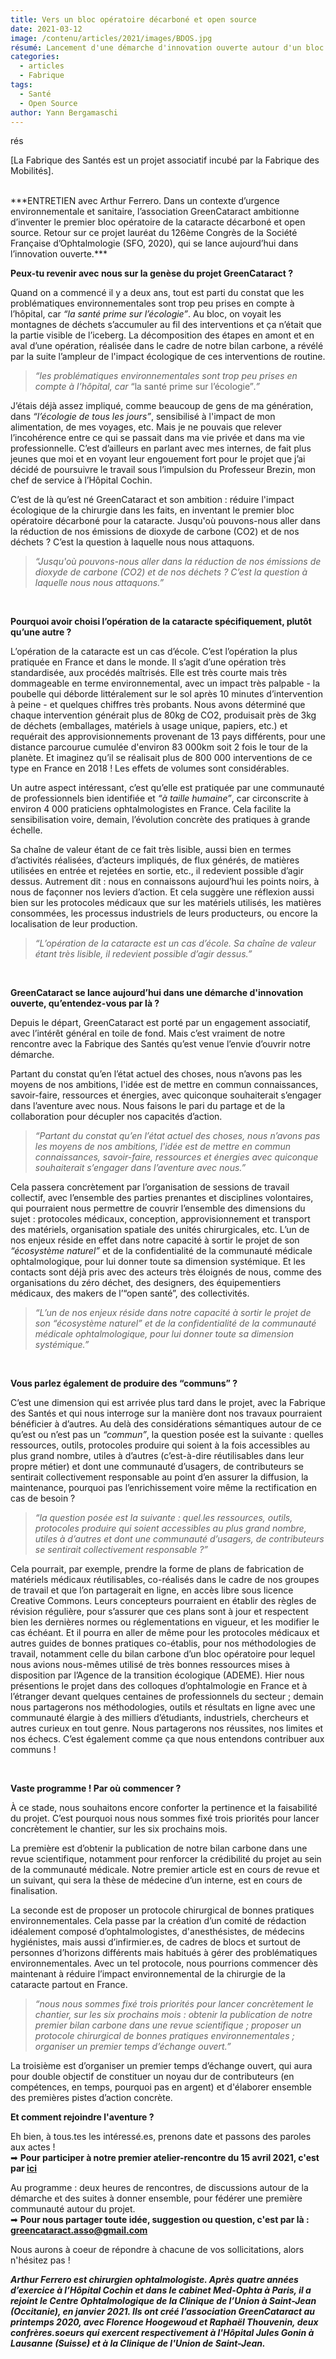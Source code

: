 ```yaml
---
title: Vers un bloc opératoire décarboné et open source
date: 2021-03-12
image: /contenu/articles/2021/images/BDOS.jpg
résumé: Lancement d'une démarche d'innovation ouverte autour d'un bloc opératoire de la cataracte décarboné et open source.
categories: 
  - articles
  - Fabrique
tags: 
  - Santé
  - Open Source
author: Yann Bergamaschi
---
```

rés

[La Fabrique des Santés est un projet associatif incubé par la Fabrique des Mobilités].

<br/>
***ENTRETIEN avec Arthur Ferrero. Dans un contexte d’urgence environnementale et sanitaire, l’association GreenCataract ambitionne d’inventer le premier bloc opératoire de la cataracte décarboné et open source. Retour sur ce projet lauréat du 126ème Congrès de la Société Française d’Ophtalmologie (SFO, 2020), qui se lance aujourd’hui dans l’innovation ouverte.***


**Peux-tu revenir avec nous sur la genèse du projet GreenCataract ?**

Quand on a commencé il y a deux ans, tout est parti du constat que les problématiques environnementales sont trop peu prises en compte à l’hôpital, car *“la santé prime sur l’écologie”*. Au bloc, on voyait les montagnes de déchets s’accumuler au fil des interventions et ça n’était que la partie visible de l’iceberg. La décomposition des étapes en amont et en aval d’une opération, réalisée dans le cadre de notre bilan carbone, a révélé par la suite l’ampleur de l'impact écologique de ces interventions de routine.

> *“les problématiques environnementales sont trop peu prises en compte à l’hôpital, car* “la santé prime sur l’écologie”*.”*

J’étais déjà assez impliqué, comme beaucoup de gens de ma génération, dans *“l’écologie de tous les jours”*, sensibilisé à l'impact de mon alimentation, de mes voyages, etc. Mais je ne pouvais que relever l’incohérence entre ce qui se passait dans ma vie privée et dans ma vie professionnelle. C’est d’ailleurs en parlant avec mes internes, de fait plus jeunes que moi et en voyant leur engouement fort pour le projet que j’ai décidé de poursuivre le travail sous l’impulsion du Professeur Brezin, mon chef de service à l’Hôpital Cochin. 

C’est de là qu’est né GreenCataract et son ambition : réduire l'impact écologique de la chirurgie dans les faits, en inventant le premier bloc opératoire décarboné pour la cataracte. Jusqu'où pouvons-nous aller dans la réduction de nos émissions de dioxyde de carbone (CO2) et de nos déchets ? C’est la question à laquelle nous nous attaquons.

> *“Jusqu'où pouvons-nous aller dans la réduction de nos émissions de dioxyde de carbone (CO2) et de nos déchets ? C’est la question à laquelle nous nous attaquons.”*

<br/>

**Pourquoi avoir choisi l’opération de la cataracte spécifiquement, plutôt qu’une autre ?**

L’opération de la cataracte est un cas d’école. C’est l’opération la plus pratiquée en France et dans le monde. Il s’agit d’une opération très standardisée, aux procédés maîtrisés. Elle est très courte mais très dommageable en terme environnemental, avec un impact très palpable - la poubelle qui déborde littéralement sur le sol après 10 minutes d’intervention à peine - et quelques chiffres très probants. Nous avons déterminé que chaque intervention générait plus de 80kg de CO2, produisait près de 3kg de déchets (emballages, matériels à usage unique, papiers, etc.) et requérait des approvisionnements provenant de 13 pays différents, pour une distance parcourue cumulée d'environ 83 000km soit 2 fois le tour de la planète. Et imaginez qu’il se réalisait plus de 800 000 interventions de ce type en France en 2018 ! Les effets de volumes sont considérables. 

Un autre aspect intéressant, c’est qu’elle est pratiquée par une communauté de professionnels bien identifiée et *“à taille humaine”*, car circonscrite à environ 4 000 praticiens ophtalmologistes en France. Cela facilite la sensibilisation voire, demain, l’évolution concrète des pratiques à grande échelle.

Sa chaîne de valeur étant de ce fait très lisible, aussi bien en termes d’activités réalisées, d’acteurs impliqués, de flux générés, de matières utilisées en entrée et rejetées en sortie, etc., il redevient possible d’agir dessus. Autrement dit : nous en connaissons aujourd’hui les points noirs, à nous de façonner nos leviers d’action. Et cela suggère une réflexion aussi bien sur les protocoles médicaux que sur les matériels utilisés, les matières consommées, les processus industriels de leurs producteurs, ou encore la localisation de leur production.

> *“L’opération de la cataracte est un cas d’école. Sa chaîne de valeur étant très lisible, il redevient possible d’agir dessus.”*

<br/>

**GreenCataract se lance aujourd’hui dans une démarche d'innovation ouverte, qu’entendez-vous par là ?**

Depuis le départ, GreenCataract est porté par un engagement associatif, avec l’intérêt général en toile de fond. Mais c’est vraiment de notre rencontre avec la Fabrique des Santés qu’est venue l’envie d’ouvrir notre démarche.

Partant du constat qu’en l’état actuel des choses, nous n’avons pas les moyens de nos ambitions, l'idée est de mettre en commun connaissances, savoir-faire, ressources et énergies, avec quiconque souhaiterait s’engager dans l’aventure avec nous. Nous faisons le pari du partage et de la collaboration pour décupler nos capacités d’action. 

> *“Partant du constat qu’en l’état actuel des choses, nous n’avons pas les moyens de nos ambitions, l'idée est de mettre en commun connaissances, savoir-faire, ressources et énergies avec quiconque souhaiterait s’engager dans l’aventure avec nous.”*

Cela passera concrètement par l’organisation de sessions de travail collectif, avec l’ensemble des parties prenantes et disciplines volontaires, qui pourraient nous permettre de couvrir l’ensemble des dimensions du sujet : protocoles médicaux, conception, approvisionnement et transport des matériels, organisation spatiale des unités chirurgicales, etc. L’un de nos enjeux réside en effet dans notre capacité à sortir le projet de son *“écosystème naturel”* et de la confidentialité de la communauté médicale ophtalmologique, pour lui donner toute sa dimension systémique. Et les contacts sont déjà pris avec des acteurs très éloignés de nous, comme des organisations du zéro déchet, des designers, des équipementiers médicaux, des makers de l’“open santé”, des collectivités.

> *“L’un de nos enjeux réside dans notre capacité à sortir le projet de son “écosystème naturel” et de la confidentialité de la communauté médicale ophtalmologique, pour lui donner toute sa dimension systémique.”*

<br/>

**Vous parlez également de produire des “communs” ?**

C’est une dimension qui est arrivée plus tard dans le projet, avec la Fabrique des Santés et qui nous interroge sur la manière dont nos travaux pourraient bénéficier à d’autres. Au delà des considérations sémantiques autour de ce qu’est ou n’est pas un *“commun”*, la question posée est la suivante : quelles ressources, outils, protocoles produire qui soient à la fois accessibles au plus grand nombre, utiles à d’autres (c’est-à-dire réutilisables dans leur propre métier) et dont une communauté d’usagers, de contributeurs se sentirait collectivement responsable au point d’en assurer la diffusion, la maintenance, pourquoi pas l’enrichissement voire même la rectification en cas de besoin ? 

> *“la question posée est la suivante : quel.les ressources, outils, protocoles produire qui soient accessibles au plus grand nombre, utiles à d’autres et dont une communauté d’usagers, de contributeurs se sentirait collectivement responsable ?”*

Cela pourrait, par exemple, prendre la forme de plans de fabrication de matériels médicaux réutilisables, co-réalisés dans le cadre de nos groupes de travail et que l’on partagerait en ligne, en accès libre sous licence Creative Commons. Leurs concepteurs pourraient en établir des règles de révision régulière, pour s’assurer que ces plans sont à jour et respectent bien les dernières normes ou réglementations en vigueur, et les modifier le cas échéant. Et il pourra en aller de même pour les protocoles médicaux et autres guides de bonnes pratiques co-établis, pour nos méthodologies de travail, notamment celle du bilan carbone d’un bloc opératoire pour lequel nous avions nous-mêmes utilisé de très bonnes ressources mises à disposition par l’Agence de la transition écologique (ADEME). Hier nous présentions le projet dans des colloques d’ophtalmologie en France et à l’étranger devant quelques centaines de professionnels du secteur ; demain nous partagerons nos méthodologies, outils et résultats en ligne avec une communauté élargie à des milliers d’étudiants, industriels, chercheurs et autres curieux en tout genre. Nous partagerons nos réussites, nos limites et nos échecs. C’est également comme ça que nous entendons contribuer aux communs !

<br/>

**Vaste programme ! Par où commencer ?**

À ce stade, nous souhaitons encore conforter la pertinence et la faisabilité du projet. C’est pourquoi nous nous sommes fixé trois priorités pour lancer concrètement le chantier, sur les six prochains mois. 

La première est d’obtenir la publication de notre bilan carbone dans une revue scientifique, notamment pour renforcer la crédibilité du projet au sein de la communauté médicale. Notre premier article est en cours de revue et un suivant, qui sera la thèse de médecine d’un interne, est en cours de finalisation. 

La seconde est de proposer un protocole chirurgical de bonnes pratiques environnementales. Cela passe par la création d’un comité de rédaction idéalement composé d’ophtalmologistes, d'anesthésistes, de médecins hygiénistes, mais aussi d’infirmier.es, de cadres de blocs et surtout de personnes d’horizons différents mais habitués à gérer des problématiques environnementales. Avec un tel protocole, nous pourrions commencer dès maintenant à réduire l’impact environnemental de la chirurgie de la cataracte partout en France. 

> *“nous nous sommes fixé trois priorités pour lancer concrètement le chantier, sur les six prochains mois : obtenir la publication de notre premier bilan carbone dans une revue scientifique ; proposer un protocole chirurgical de bonnes pratiques environnementales ; organiser un premier temps d’échange ouvert.”*

La troisième est d’organiser un premier temps d’échange ouvert, qui aura pour double objectif de constituer un noyau dur de contributeurs (en compétences, en temps, pourquoi pas en argent) et d'élaborer ensemble des premières pistes d’action concrète. 
<br/>

**Et comment rejoindre l'aventure ?**

Eh bien, à tous.tes les intéressé.es, prenons date et passons des paroles aux actes ! 
<br/>
➡ **Pour participer à notre premier atelier-rencontre du 15 avril 2021, c'est par [ici](https://www.helloasso.com/associations/la-fabrique-des-santes/evenements/bloc-operatoire-decarbone-et-open-source)** 

Au programme : deux heures de rencontres, de discussions autour de la démarche et des suites à donner ensemble, pour fédérer une première communauté autour du projet.
<br/>
➡ **Pour nous partager toute idée, suggestion ou question, c'est par là : greencataract.asso@gmail.com**  

Nous aurons à coeur de répondre à chacune de vos sollicitations, alors n'hésitez pas !


***Arthur Ferrero est chirurgien ophtalmologiste. Après quatre années d’exercice à l’Hôpital Cochin et dans le cabinet Med-Ophta à Paris, il a rejoint le Centre Ophtalmologique de la Clinique de l’Union à Saint-Jean (Occitanie), en janvier 2021. Ils ont créé l’association GreenCataract au printemps 2020, avec Florence Hoogewoud et Raphaël Thouvenin, deux confrères.soeurs qui exercent respectivement à l'Hôpital Jules Gonin à Lausanne (Suisse) et à la Clinique de l'Union de Saint-Jean.***
